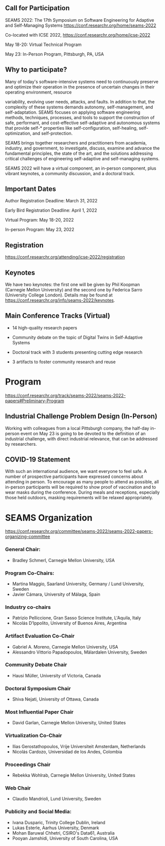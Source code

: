 ﻿## Call for Participation 
 SEAMS 2022: The 17th Symposium on Software Engineering for Adaptive and Self-Managing Systems
https://conf.researchr.org/home/seams-2022

Co-located with ICSE 2022, https://conf.researchr.org/home/icse-2022

May 18-20: Virtual Technical Program

May 23: In-Person Program, Pittsburgh, PA, USA

## Why to participate?

Many of today's software-intensive systems need to continuously preserve and optimize their operation in the presence of uncertain changes in their operating environment, resource

variability, evolving user needs, attacks, and faults. In addition to that, the complexity of these systems demands autonomy, self-management, and self-adaptation. SEAMS focuses on applying software engineering methods, techniques, processes, and tools to support the construction of safe, performant, and cost-effective self-adaptive and autonomous systems that provide self-* properties like self-configuration, self-healing, self-optimization, and self-protection.

SEAMS brings together researchers and practitioners from academia, industry, and government, to investigate, discuss, examine and advance the fundamental principles, the state of the art, and the solutions addressing critical challenges of engineering self-adaptive and self-managing systems.

SEAMS 2022 will have a virtual component, an in-person component, plus vibrant keynotes, a community discussion, and a doctoral track.


## Important Dates

Author Registration Deadline: March 31, 2022

Early Bird Registration Deadline: April 1, 2022

Virtual Program: May 18-20, 2022

In-person Program: May 23, 2022



## Registration
https://conf.researchr.org/attending/icse-2022/registration


## Keynotes

We have two keynotes: the first one will be given by Phil Koopman (Carnegie Mellon University) and the second one by Federica Sarro (University College London). Details may be found at https://conf.researchr.org/info/seams-2022/keynotes.



## Main Conference Tracks (Virtual)

- 14 high-quality research papers

- Community debate on the topic of Digital Twins in Self-Adaptive Systems

- Doctoral track with 3 students presenting cutting edge research

- 3 artifacts to foster community research and reuse



# Program

https://conf.researchr.org/track/seams-2022/seams-2022-papers#Preliminary-Program 



## Industrial Challenge Problem Design (In-Person)

Working with colleagues from a local Pittsburgh company, the half-day in-person event on May 23 is going to be devoted to the definition of an industrial challenge, with direct industrial relevance, that can be addressed by researchers.


## COVID-19 Statement
With such an international audience, we want everyone to feel safe. A number of prospective participants have expressed concerns about attending in person. To encourage as many people to attend as possible, all in-person participants will be required to show proof of vaccination and to wear masks during the conference. During meals and receptions, especially those held outdoors, masking requirements will be relaxed appropriately.


# SEAMS Organization

https://conf.researchr.org/committee/seams-2022/seams-2022-papers-organizing-committee

### General Chair:
* Bradley Schmerl, Carnegie Mellon University, USA

### Program Co-Chairs:
* Martina Maggio, Saarland University, Germany / Lund University, Sweden
* Javier Cámara, University of Málaga, Spain

### Industry co-chairs
* Patrizio Pelliccione, Gran Sasso Science Institute, L'Aquila, Italy
* Nicolás D’Ippolito, University of Buenos Aires, Argentina

### Artifact Evaluation Co-Chair
* Gabriel A. Moreno, Carnegie Mellon University, USA
* Alessandro Vittorio Papadopoulos, Mälardalen University, Sweden

### Community Debate Chair
* Hausi Müller, University of Victoria, Canada

### Doctoral Symposium Chair
* Shiva Nejati, University of Ottawa, Canada

### Most Influential Paper Chair
* David Garlan, Carnegie Mellon University, United States

### Virtualization Co-Chair
* Ilias Gerostathopoulos, Vrije Universiteit Amsterdam, Netherlands
* Nicolás Cardozo, Universidad de los Andes, Colombia

### Proceedings Chair
* Rebekka Wohlrab, Carnegie Mellon University, United States

### Web Chair
* Claudio Mandrioli, Lund University, Sweden

### Publicity and Social Media:

* Ivana Dusparic, Trinity College Dublin, Ireland
* Lukas Esterle, Aarhus University, Denmark
* Mohan Baruwal Chhetri, CSIRO's Data61, Australia
* Pooyan Jamshidi, University of South Carolina, USA
